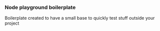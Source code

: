 ### Node playground boilerplate

Boilerplate created to have a small base to quickly test stuff outside your project

